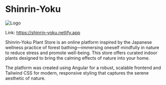 # Shinrin-Yoku

![Logo](images\Logo_shirinYoku.png)

Link: https://shinrin-yoku.netlify.app

Shinrin-Yoku Plant Store is an online platform inspired by the Japanese wellness practice of forest bathing—immersing oneself mindfully in nature to reduce stress and promote well-being. This store offers curated indoor plants designed to bring the calming effects of nature into your home.

The platform was created using Angular for a robust, scalable frontend and Tailwind CSS for modern, responsive styling that captures the serene aesthetic of nature.



